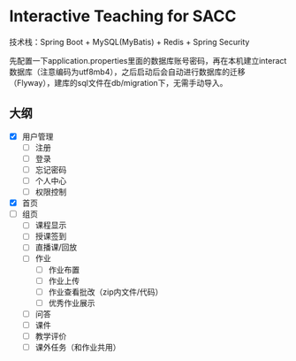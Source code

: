 # Interactive Teaching for SACC
技术栈：Spring Boot + MySQL(MyBatis) + Redis + Spring Security

先配置一下application.properties里面的数据库账号密码，再在本机建立interact数据库（注意编码为utf8mb4），之后启动后会自动进行数据库的迁移（Flyway），建库的sql文件在db/migration下，无需手动导入。

## 大纲

- [x] 用户管理
  - [ ] 注册
  - [ ] 登录
  - [ ] 忘记密码
  - [ ] 个人中心
  - [ ] 权限控制
- [x] 首页
- [ ] 组页
  - [ ] 课程显示
  - [ ] 授课签到
  - [ ] 直播课/回放
  - [ ] 作业
    - [ ] 作业布置
    - [ ] 作业上传
    - [ ] 作业查看批改（zip内文件/代码）
    - [ ] 优秀作业展示
  - [ ] 问答
  - [ ] 课件
  - [ ] 教学评价
  - [ ] 课外任务（和作业共用）